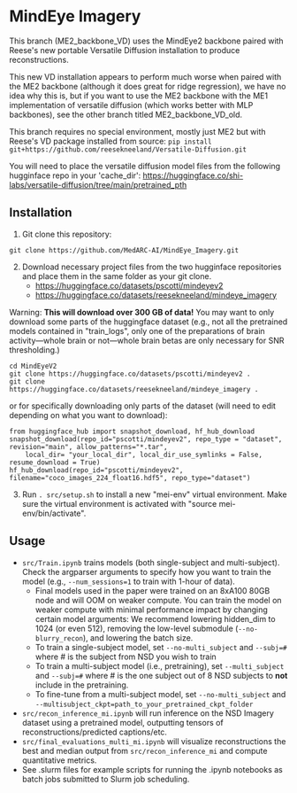 # MindEye Imagery

This branch (ME2_backbone_VD) uses the MindEye2 backbone paired with Reese's new portable Versatile Diffusion installation to produce reconstructions.

This new VD installation appears to perform much worse when paired with the ME2 backbone (although it does great for ridge regression), we have no idea why this is, but if you want to use the ME2 backbone with the ME1 implementation of versatile diffusion (which works better with MLP backbones), see the other branch titled ME2_backbone_VD_old.

This branch requires no special environment, mostly just ME2 but with Reese's VD package installed from source:
`pip install git+https://github.com/reesekneeland/Versatile-Diffusion.git`

You will need to place the versatile diffusion model files from the following hugginface repo in your 'cache_dir':
https://huggingface.co/shi-labs/versatile-diffusion/tree/main/pretrained_pth

## Installation

1. Git clone this repository:

```
git clone https://github.com/MedARC-AI/MindEye_Imagery.git
```

2. Download necessary project files from the two hugginface repositories and place them in the same folder as your git clone.
    - https://huggingface.co/datasets/pscotti/mindeyev2
    - https://huggingface.co/datasets/reesekneeland/mindeye_imagery
    
Warning: **This will download over 300 GB of data!** You may want to only download some parts of the huggingface dataset (e.g., not all the pretrained models contained in "train_logs", only one of the preparations of brain activity—whole brain or not—whole brain betas are only necessary for SNR thresholding.)

```
cd MindEyeV2
git clone https://huggingface.co/datasets/pscotti/mindeyev2 .
git clone https://huggingface.co/datasets/reesekneeland/mindeye_imagery .
```

or for specifically downloading only parts of the dataset (will need to edit depending on what you want to download):
```
from huggingface_hub import snapshot_download, hf_hub_download
snapshot_download(repo_id="pscotti/mindeyev2", repo_type = "dataset", revision="main", allow_patterns="*.tar",
    local_dir= "your_local_dir", local_dir_use_symlinks = False, resume_download = True)
hf_hub_download(repo_id="pscotti/mindeyev2", filename="coco_images_224_float16.hdf5", repo_type="dataset")
```

3. Run ```. src/setup.sh``` to install a new "mei-env" virtual environment. Make sure the virtual environment is activated with "source mei-env/bin/activate".

## Usage

- ```src/Train.ipynb``` trains models (both single-subject and multi-subject). Check the argparser arguments to specify how you want to train the model (e.g., ```--num_sessions=1``` to train with 1-hour of data).
    - Final models used in the paper were trained on an 8xA100 80GB node and will OOM on weaker compute. You can train the model on weaker compute with minimal performance impact by changing certain model arguments: We recommend lowering hidden_dim to 1024 (or even 512), removing the low-level submodule (``--no-blurry_recon``), and lowering the batch size.
    - To train a single-subject model, set ```--no-multi_subject``` and ```--subj=#``` where # is the subject from NSD you wish to train
    - To train a multi-subject model (i.e., pretraining), set ```--multi_subject``` and ```--subj=#``` where # is the one subject out of 8 NSD subjects to **not** include in the pretraining.
    - To fine-tune from a multi-subject model, set ```--no-multi_subject``` and ```--multisubject_ckpt=path_to_your_pretrained_ckpt_folder```
- ```src/recon_inference_mi.ipynb``` will run inference on the NSD Imagery dataset using a pretrained model, outputting tensors of reconstructions/predicted captions/etc.
- ```src/final_evaluations_multi_mi.ipynb``` will visualize reconstructions the best and median output from ```src/recon_inference_mi``` and compute quantitative metrics.
- See .slurm files for example scripts for running the .ipynb notebooks as batch jobs submitted to Slurm job scheduling.
